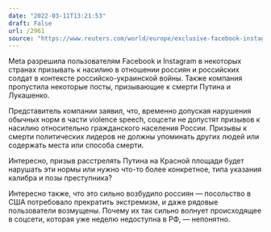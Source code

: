 ```yaml
---
date: "2022-03-11T13:21:53"
draft: False
url: /2961
source: "https://www.reuters.com/world/europe/exclusive-facebook-instagram-temporarily-allow-calls-violence-against-russians-2022-03-10/"
---
```


Meta разрешила пользователям Facebook и Instagram в некоторых странах призывать к насилию в отношении россиян и российских солдат в контексте российско-украинской войны. Также компания пропустила некоторые посты, призывающие к смерти Путина и Лукашенко. 

Представитель компании заявил, что, временно допуская нарушения обычных норм в части violence speech, соцсети не допустят призывов к насилию относительно гражданского населения России. Призывы к смерти политических лидеров не должны упоминать других людей или содержать места или способа смерти.

Интересно, призыв расстрелять Путина на Красной площади будет нарушать эти нормы или нужно что-то более конкретное, типа указания калибра и позы преступника?

Интересно также, что это сильно возбудило россиян — посольство в США потребовало прекратить экстремизм, и даже рядовые пользователи возмущены. Почему их так сильно волнует происходящее в соцсети, которая уже неделю недоступна в РФ, — непонятно.
